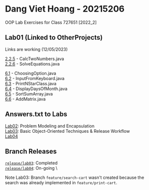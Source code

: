 # Dang Viet Hoang - 20215206
OOP Lab Exercises for Class 727651 \[2022_2\]

## Lab01 (Linked to OtherProjects)
Links are working (12/05/2023)

[2.2.5](OtherProjects/src/hust/soict/globalict/lab01/CalcTwoNumbers.java) - CalcTwoNumbers.java \
[2.2.6](OtherProjects/src/hust/soict/globalict/lab01/SolveEquations.java) - SolveEquations.java

[6.1](OtherProjects/src/hust/soict/globalict/lab01/java_basics/ChoosingOption.java) - ChoosingOption.java \
[6.2](OtherProjects/src/hust/soict/globalict/lab01/java_basics/InputFromKeyboard.java) - InputFromKeyboard.java \
[6.3](OtherProjects/src/hust/soict/globalict/lab01/printstar/PrintNStarClass.java) - PrintNStarClass.java \
[6.4](OtherProjects/src/hust/soict/globalict/lab01/display_days_of_month/DisplayDaysOfMonth.java) - DisplayDaysOfMonth.java \
[6.5](OtherProjects/src/hust/soict/globalict/lab01/array/SortSumArray.java) - SortSumArray.java \
[6.6](OtherProjects/src/hust/soict/globalict/lab01/matrix/AddMatrix.java) - AddMatrix.java


## Answers.txt to Labs
[Lab02](AimsProject/answers_Lab02.txt): Problem Modeling and Encapsulation \
[Lab03](AimsProject/answers_Lab03.txt): Basic Object-Oriented Techniques & Release Workflow \
[Lab04]()

## Branch Releases
[`release/lab03`](https://github.com/hwangisgone/DangVietHoang_20215206/tree/release/lab03): Completed \
[`release/lab04`](https://github.com/hwangisgone/DangVietHoang_20215206/tree/release/lab04): On-going \

Note Lab03: Branch `feature/search-cart` wasn't created because the search was already implemented in `feature/print-cart`.